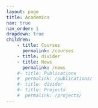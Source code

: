 ```yaml
---
layout: page
title: Academics
nav: true
nav_order: 1
dropdown: true
children: 
    - title: Courses
      permalink: /courses
    - title: divider
    - title: News
      permalink: /news
    #- title: Publications
    #  permalink: /publications/
    #- title: divider
    #- title: Projects
    #  permalink: /projects/
---
```

